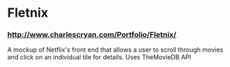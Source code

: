 # Fletnix
### http://www.charlescryan.com/Portfolio/Fletnix/
A mockup of Netflix's front end that allows a user to scroll through movies and click on an individual tile for details. Uses TheMovieDB API
